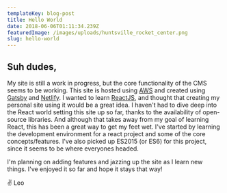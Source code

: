 ```yaml
---
templateKey: blog-post
title: Hello World
date: 2018-06-06T01:11:34.239Z
featuredImage: /images/uploads/huntsville_rocket_center.png
slug: hello-world
---
```

## Suh dudes,

My site is still a work in progress, but the core functionality of the CMS seems to be working. This site is hosted using [AWS](https://aws.amazon.com/) and created using [Gatsby](https://www.gatsbyjs.org/) and [Netlify](https://www.netlifycms.org/). I wanted to learn [ReactJS](https://reactjs.org/docs/hello-world.html), and thought that creating my personal site using it would be a great idea. I haven't had to dive deep into the React world setting this site up so far, thanks to the availability of open-source libraries. And although that takes away from my goal of learning React, this has been a great way to get my feet wet. I've started by learning the development environment for a react project and some of the core concepts/features. I've also picked up ES2015 (or ES6) for this project, since it seems to be where everyones headed. 

I'm planning on adding features and jazzing up the site as I learn new things. I've enjoyed it so far and hope it stays that way!

✌️
Leo
